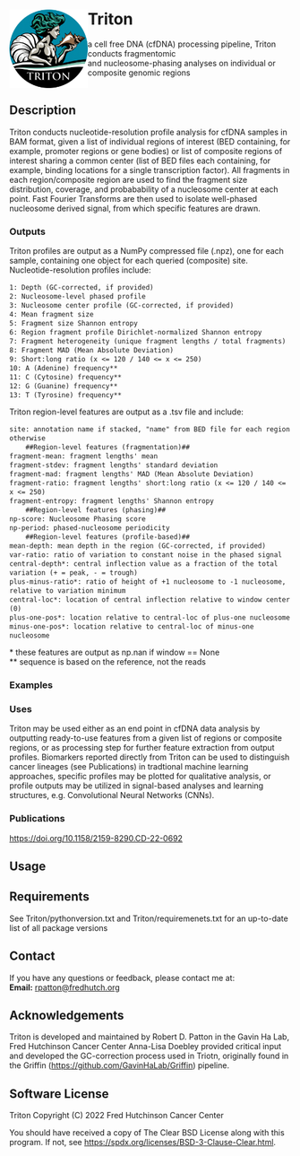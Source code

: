 # Triton <img src="misc/logo_v1.png" width="140" align="left">
a cell free DNA (cfDNA) processing pipeline, Triton conducts fragmentomic  
and nucleosome-phasing analyses on individual or composite genomic regions
<br/><br/>


## Description
Triton conducts nucleotide-resolution profile analysis for cfDNA samples in BAM format, given a list of individual regions of interest (BED containing,
for example, promoter regions or gene bodies) or list of composite regions of interest sharing a common center (list of BED files each containing, for
example, binding locations for a single transcription factor). All fragments in each region/composite region are used to find the fragment size
distribution, coverage, and probabability of a nucleosome center at each point. Fast Fourier Transforms are then used to isolate well-phased
nucleosome derived signal, from which specific features are drawn.

### Outputs

Triton profiles are output as a NumPy compressed file (.npz), one for each sample, containing one object for each queried (composite) site.
Nucleotide-resolution profiles include:

    1: Depth (GC-corrected, if provided)  
    2: Nucleosome-level phased profile  
    3: Nucleosome center profile (GC-corrected, if provided)  
    4: Mean fragment size  
    5: Fragment size Shannon entropy  
    6: Region fragment profile Dirichlet-normalized Shannon entropy  
    7: Fragment heterogeneity (unique fragment lengths / total fragments)  
    8: Fragment MAD (Mean Absolute Deviation)  
    9: Short:long ratio (x <= 120 / 140 <= x <= 250)  
    10: A (Adenine) frequency**  
    11: C (Cytosine) frequency**  
    12: G (Guanine) frequency**  
    13: T (Tyrosine) frequency**  
  
Triton region-level features are output as a .tsv file and include:

    site: annotation name if stacked, "name" from BED file for each region otherwise  
        ##Region-level features (fragmentation)##  
    fragment-mean: fragment lengths' mean  
    fragment-stdev: fragment lengths' standard deviation  
    fragment-mad: fragment lengths' MAD (Mean Absolute Deviation)  
    fragment-ratio: fragment lengths' short:long ratio (x <= 120 / 140 <= x <= 250)  
    fragment-entropy: fragment lengths' Shannon entropy  
        ##Region-level features (phasing)##  
    np-score: Nucleosome Phasing score  
    np-period: phased-nucleosome periodicity  
        ##Region-level features (profile-based)##  
    mean-depth: mean depth in the region (GC-corrected, if provided)  
    var-ratio: ratio of variation to constant noise in the phased signal  
    central-depth*: central inflection value as a fraction of the total variation (+ = peak, - = trough)  
    plus-minus-ratio*: ratio of height of +1 nucleosome to -1 nucleosome, relative to variation minimum  
    central-loc*: location of central inflection relative to window center (0)  
    plus-one-pos*: location relative to central-loc of plus-one nucleosome  
    minus-one-pos*: location relative to central-loc of minus-one nucleosome  
  
\* these features are output as np.nan if window == None  
\** sequence is based on the reference, not the reads

### Examples

### Uses

Triton may be used either as an end point in cfDNA data analysis by outputting ready-to-use features from a given list of regions or
composite regions, or as processing step for further feature extraction from output profiles. Biomarkers reported directly from
Triton can be used to distinguish cancer lineages (see Publications) in tradtional machine learning approaches, specific profiles
may be plotted for qualitative analysis, or profile outputs may be utilized in signal-based analyses and learning structures, 
e.g. Convolutional Neural Networks (CNNs). 

### Publications

<https://doi.org/10.1158/2159-8290.CD-22-0692>

## Usage

## Requirements

See Triton/pythonversion.txt and Triton/requiremenets.txt for an up-to-date list of all package versions

## Contact
If you have any questions or feedback, please contact me at:  
**Email:** <rpatton@fredhutch.org>

## Acknowledgements
Triton is developed and maintained by Robert D. Patton in the Gavin Ha Lab, Fred Hutchinson Cancer Center
Anna-Lisa Doebley provided critical input and developed the GC-correction process used in Triotn, originally found
in the Griffin (<https://github.com/GavinHaLab/Griffin>) pipeline.

## Software License
Triton
Copyright (C) 2022 Fred Hutchinson Cancer Center

You should have received a copy of The Clear BSD License along with this program.
If not, see <https://spdx.org/licenses/BSD-3-Clause-Clear.html>.
